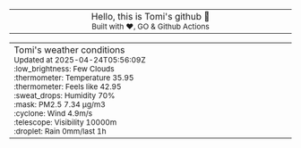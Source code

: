 
<div align="center">
<table>
<tbody>
<td align="center">
<img width="2000" height="0"><br>
Hello, this is Tomi's github 👋<br>
<sup>Built with ❤️, GO & Github Actions</sup><br>
<img width="2000" height="0">
</td>
</tbody>
</table>
</div>
<table>
<tbody>
<td align="left">
<img width="2000" height="0"><br>
Tomi's weather conditions<br>
<sup>Updated at 2025-04-24T05:56:09Z</sup><br>
<sup>:low_brightness: Few Clouds</sup><br>
<sup>:thermometer: Temperature 35.95 </sup><br>
<sup>:thermometer: Feels like 42.95</sup><br>
<sup>:sweat_drops: Humidity 70%</sup><br>
<sup>:mask: PM2.5 7.34 μg/m3</sup><br>
<sup>:cyclone: Wind 4.9m/s </sup><br>
<sup>:telescope: Visibility 10000m </sup><br>
<sup>:droplet: Rain 0mm/last 1h </sup><br>
<img width="2000" height="0">
</td>
<td align="left">
<img width="2000" height="0"><br>
<br>
<img width="2000" height="0">
</td>
</tbody>
</table>
</div>
    